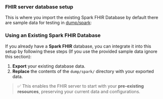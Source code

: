 ### FHIR server database setup
This is where you import the existing Spark FHIR Database by default there are sample data for testing in [dump/spark](./dump/spark/):

### Using an Existing Spark FHIR Database

If you already have a **Spark FHIR** database, you can integrate it into this setup by following these steps (If you use the provided sample data ignore this section):

1. **Export** your existing database data.
2. **Replace** the contents of the `dump/spark/` directory with your exported data.

> ✅ This enables the FHIR server to start with your **pre-existing resources**, preserving your current data and configurations.
